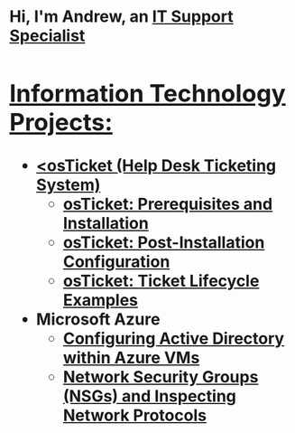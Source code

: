 <h1>Hi, I'm Andrew, an <a href="https://linkedin.com/in/andrewmorelnj">IT Support Specialist

<h2> Information Technology Projects:</h2>

- <osTicket (Help Desk Ticketing System)</b>
  - [osTicket: Prerequisites and Installation](https://github.com/andrewmorelnj/osticket-prereqs)
  - [osTicket: Post-Installation Configuration](https://github.com/andrewmoerlnj/post-install-config)
  - [osTicket: Ticket Lifecycle Examples](https://github.com/andrewmorelnj/ticket-lifecycle)
- <b>Microsoft Azure</b>
  - [Configuring Active Directory within Azure VMs](https://github.com/andrewmorelnj/configure-ad)
  - [Network Security Groups (NSGs) and Inspecting Network Protocols](https://github.com/andrewmorelnj/azure-network-protocols)
